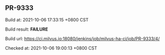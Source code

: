 <h2><a name="pr-9333" class="anchor" href="#pr-9333" rel="nofollow" aria-hidden="true"><span class="octicon octicon-link"></span></a>PR-9333</h2>

<p>Build at: 2021-10-06 17:33:15 +0800 CST</p>

<p>Build result: <strong>FAILURE</strong></p>

<p>Build url: <a href="https://ci.milvus.io:18080/jenkins/job/milvus-ha-ci/job/PR-9333/4/" rel="nofollow">https://ci.milvus.io:18080/jenkins/job/milvus-ha-ci/job/PR-9333/4/</a></p>

<p>Checked at: 2021-10-06 19:00:13 +0800 CST</p>
